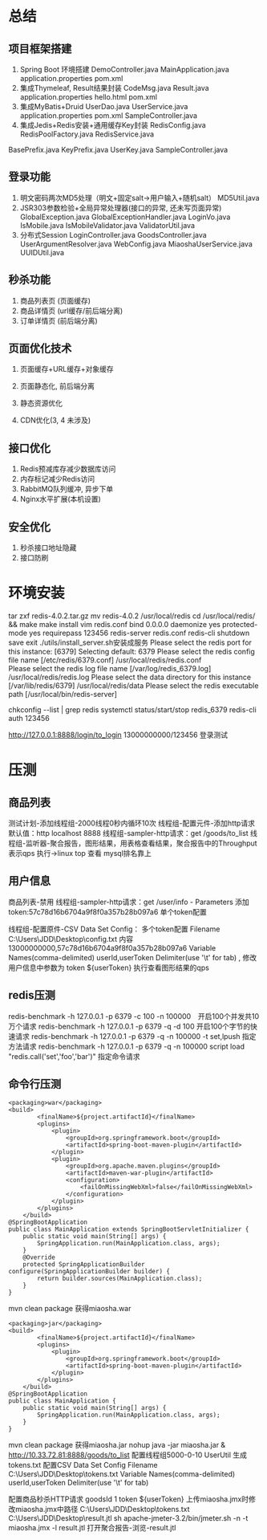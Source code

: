 # 总结
## 项目框架搭建
1. Spring Boot 环境搭建
  DemoController.java
  MainApplication.java
  application.properties
  pom.xml
2. 集成Thymeleaf, Result结果封装
  CodeMsg.java
  Result.java
  application.properties
  hello.html
  pom.xml
3. 集成MyBatis+Druid
  UserDao.java
  UserService.java
  application.properties
  pom.xml
  SampleController.java
4. 集成Jedis+Redis安装+通用缓存Key封装
  RedisConfig.java
  RedisPoolFactory.java
  RedisService.java
  
  BasePrefix.java
  KeyPrefix.java
  UserKey.java
  SampleController.java

## 登录功能
1. 明文密码两次MD5处理（明文+固定salt->用户输入+随机salt）
  MD5Util.java
2. JSR303参数检验+全局异常处理器(接口的异常, 还未写页面异常)
  GlobalException.java
  GlobalExceptionHandler.java
  LoginVo.java
  IsMobile.java
  IsMobileValidator.java
  ValidatorUtil.java
3. 分布式Session
  LoginController.java
  GoodsController.java
  UserArgumentResolver.java
  WebConfig.java
  MiaoshaUserService.java
  UUIDUtil.java
## 秒杀功能
1. 商品列表页 (页面缓存)
2. 商品详情页 (url缓存/前后端分离)
3. 订单详情页 (前后端分离)

## 页面优化技术
1. 页面缓存+URL缓存+对象缓存


2. 页面静态化, 前后端分离


3. 静态资源优化
4. CDN优化(3, 4 未涉及)

## 接口优化
1. Redis预减库存减少数据库访问
2. 内存标记减少Redis访问
3. RabbitMQ队列缓冲, 异步下单
4. Nginx水平扩展(本机设置)

## 安全优化
1. 秒杀接口地址隐藏
2. 接口防刷

# 环境安装
tar zxf redis-4.0.2.tar.gz
mv redis-4.0.2 /usr/local/redis
cd /usr/local/redis/ && make
make install
vim redis.conf
bind 0.0.0.0
daemonize yes
protected-mode yes
requirepass 123456
redis-server redis.conf 
redis-cli
shutdown save
exit
./utils/install_server.sh安装成服务
Please select the redis port for this instance: [6379] 
Selecting default: 6379
Please select the redis config file name [/etc/redis/6379.conf] /usr/local/redis/redis.conf      
Please select the redis log file name [/var/log/redis_6379.log] /usr/local/redis/redis.log
Please select the data directory for this instance [/var/lib/redis/6379] /usr/local/redis/data
Please select the redis executable path [/usr/local/bin/redis-server] 

chkconfig --list | grep redis
systemctl status/start/stop redis_6379
redis-cli
auth 123456

http://127.0.0.1:8888/login/to_login  13000000000/123456 登录测试

# 压测
## 商品列表
测试计划-添加线程组-2000线程0秒内循环10次
线程组-配置元件-添加http请求默认值：http localhost 8888
线程组-sampler-http请求：get /goods/to_list
线程组-监听器-聚合报告，图形结果，用表格查看结果，聚合报告中的Throughput表示qps
执行->linux top 查看 mysql排名靠上
## 用户信息
商品列表-禁用
线程组-sampler-http请求：get /user/info - Parameters 添加 token:57c78d16b6704a9f8f0a357b28b097a6   单个token配置

线程组-配置原件-CSV Data Set Config：																										 多个token配置
    Filename C:\Users\JDD\Desktop\config.txt   内容13000000000,57c78d16b6704a9f8f0a357b28b097a6
	Variable Names(comma-delimited) userId,userToken
	Delimiter(use '\t' for tab) ,
	修改用户信息中参数为 token ${userToken}
执行查看图形结果的qps	

## redis压测
redis-benchmark -h 127.0.0.1 -p 6379 -c 100 -n 100000　开启100个并发共10万个请求
redis-benchmark -h 127.0.0.1 -p 6379 -q -d 100  开启100个字节的快速请求
redis-benchmark -h 127.0.0.1 -p 6379 -q -n 100000 -t set,lpush  指定方法请求
redis-benchmark -h 127.0.0.1 -p 6379 -q -n 100000 script load "redis.call('set','foo','bar')"  指定命令请求

## 命令行压测

``` gherkin
<packaging>war</packaging>
<build>
        <finalName>${project.artifactId}</finalName>
        <plugins>
            <plugin>
                <groupId>org.springframework.boot</groupId>
                <artifactId>spring-boot-maven-plugin</artifactId>
            </plugin>
            <plugin>
                <groupId>org.apache.maven.plugins</groupId>
                <artifactId>maven-war-plugin</artifactId>
                <configuration>
                    <failOnMissingWebXml>false</failOnMissingWebXml>
                </configuration>
            </plugin>
        </plugins>
    </build>
@SpringBootApplication
public class MainApplication extends SpringBootServletInitializer {
    public static void main(String[] args) {
        SpringApplication.run(MainApplication.class, args);
    }
    @Override
    protected SpringApplicationBuilder configure(SpringApplicationBuilder builder) {
        return builder.sources(MainApplication.class);
    }
}
```
mvn clean package 获得miaosha.war

``` dts
<packaging>jar</packaging>
<build>
        <finalName>${project.artifactId}</finalName>
        <plugins>
            <plugin>
                <groupId>org.springframework.boot</groupId>
                <artifactId>spring-boot-maven-plugin</artifactId>
            </plugin>
        </plugins>
    </build>
@SpringBootApplication
public class MainApplication {
    public static void main(String[] args) {
        SpringApplication.run(MainApplication.class, args);
    }
}
```
mvn clean package 获得miaosha.jar
nohup java -jar miaosha.jar &
http://10.33.72.81:8888/goods/to_list
配置线程组5000-0-10
UserUtil 生成tokens.txt
配置CSV Data Set Config 
Filename C:\Users\JDD\Desktop\tokens.txt
Variable Names(comma-delimited) userId,userToken
Delimiter(use '\t' for tab)

配置商品秒杀HTTP请求
goodsId 1
token ${userToken}
上传miaosha.jmx时修改miaosha.jmx中路径
<stringProp name="filename">C:\Users\JDD\Desktop\tokens.txt</stringProp>
<stringProp name="filename">C:\Users\JDD\Desktop\result.jtl</stringProp> 
sh apache-jmeter-3.2/bin/jmeter.sh -n -t miaosha.jmx -l result.jtl 打开聚合报告-浏览-result.jtl

